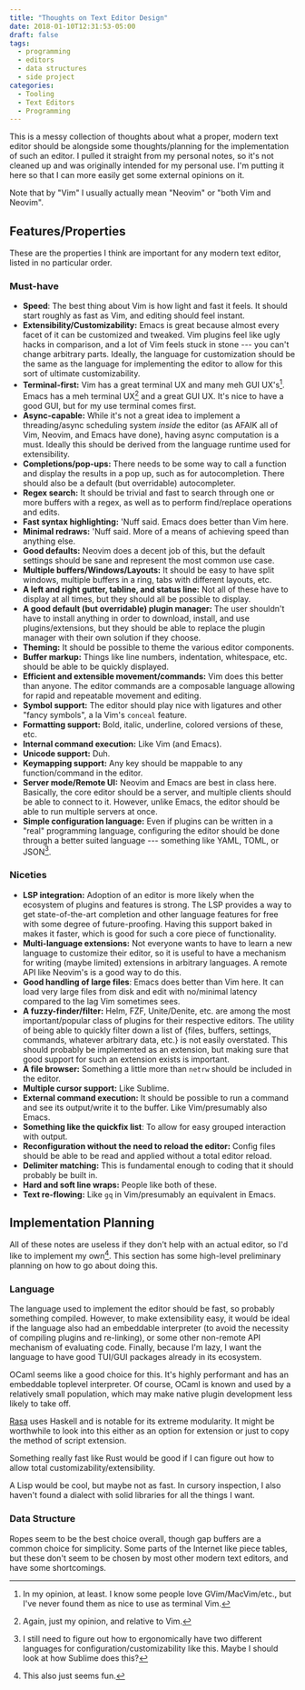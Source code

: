 ```yaml
---
title: "Thoughts on Text Editor Design"
date: 2018-01-10T12:31:53-05:00
draft: false
tags:
  - programming
  - editors
  - data structures
  - side project
categories:
  - Tooling
  - Text Editors
  - Programming
---
```


This is a messy collection of thoughts about what a proper, modern text editor should be alongside
some thoughts/planning for the implementation of such an editor. I pulled it straight from my
personal notes, so it's not cleaned up and was originally intended for my personal use. I'm putting
it here so that I can more easily get some external opinions on it.

<!--more-->

Note that by "Vim" I usually actually mean "Neovim" or "both Vim and Neovim".

## Features/Properties

These are the properties I think are important for any modern text editor, listed in no particular order.

### Must-have

- **Speed**: The best thing about Vim is how light and fast it feels. It should start roughly as fast as
Vim, and editing should feel instant.
- **Extensibility/Customizability:** Emacs is great because almost every facet of it can be
customized and tweaked. Vim plugins feel like ugly hacks in comparison, and a lot of Vim feels stuck
in stone --- you can't change arbitrary parts. Ideally, the language for customization should be the
same as the language for implementing the editor to allow for this sort of ultimate customizability.
- **Terminal-first:** Vim has a great terminal UX and many meh GUI UX's[^mehgui]. Emacs has a meh
  terminal UX[^mehmacs]
and a great GUI UX. It's nice to have a good GUI, but for my use terminal comes first.
- **Async-capable:** While it's not a great idea to implement a threading/async scheduling system
*inside* the editor (as AFAIK all of Vim, Neovim, and Emacs have done), having async computation
is a must. Ideally this should be derived from the language runtime used for extensibility.
- **Completions/pop-ups:** There needs to be some way to call a function and display the results in
a pop up, such as for autocompletion. There should also be a default (but overridable) autocompleter.
- **Regex search:** It should be trivial and fast to search through one or more buffers with a
regex, as well as to perform find/replace operations and edits.
- **Fast syntax highlighting:** 'Nuff said. Emacs does better than Vim here.
- **Minimal redraws:** 'Nuff said. More of a means of achieving speed than anything else.
- **Good defaults:** Neovim does a decent job of this, but the default settings should be sane and
represent the most common use case.
- **Multiple buffers/Windows/Layouts:** It should be easy to have split windows, multiple buffers in
a ring, tabs with different layouts, etc.
- **A left and right gutter, tabline, and status line:** Not all of these have to display at all
times, but they should all be possible to display.
- **A good default (but overridable) plugin manager:** The user shouldn't have to install anything
in order to download, install, and use plugins/extensions, but they should be able to replace the
plugin manager with their own solution if they choose.
- **Theming:** It should be possible to theme the various editor components.
- **Buffer markup:** Things like line numbers, indentation, whitespace, etc. should be able to be
quickly displayed.
- **Efficient and extensible movement/commands:** Vim does this better than anyone. The editor
commands are a composable language allowing for rapid and repeatable movement and editing.
- **Symbol support:** The editor should play nice with ligatures and other "fancy symbols", a la
Vim's `conceal` feature. 
- **Formatting support:** Bold, italic, underline, colored versions of these, etc.
- **Internal command execution:** Like Vim (and Emacs).
- **Unicode support:** Duh.
- **Keymapping support:** Any key should be mappable to any function/command in the editor.
- **Server mode/Remote UI:** Neovim and Emacs are best in class here. Basically, the core editor
should be a server, and multiple clients should be able to connect to it. However, unlike Emacs, the
editor should be able to run multiple servers at once.
- **Simple configuration language:** Even if plugins can be written in a "real" programming
  language, configuring the editor should be done through a better suited language --- something
  like YAML, TOML, or JSON[^bothlangs].

[^mehgui]: In my opinion, at least. I know some people love GVim/MacVim/etc., but I've never found them as nice to use as terminal Vim.

[^mehmacs]: Again, just my opinion, and relative to Vim.

[^bothlangs]: I still need to figure out how to ergonomically have two different languages for configuration/customizability like this. Maybe I should look at how Sublime does this?

### Niceties

- **LSP integration:** Adoption of an editor is more likely when the ecosystem of plugins and
features is strong. The LSP provides a way to get state-of-the-art completion and other language
features for free with some degree of future-proofing. Having this support baked in makes it faster,
which is good for such a core piece of functionality.
- **Multi-language extensions:** Not everyone wants to have to learn a new language to customize
their editor, so it is useful to have a mechanism for writing (maybe limited) extensions in
arbitrary languages. A remote API like Neovim's is a good way to do this.
- **Good handling of large files**: Emacs does better than Vim here. It can load very large files
from disk and edit with no/minimal latency compared to the lag Vim sometimes sees.
- **A fuzzy-finder/filter:** Helm, FZF, Unite/Denite, etc. are among the most important/popular
class of plugins for their respective editors. The utility of being able to quickly filter down a
list of {files, buffers, settings, commands, whatever arbitrary data, etc.} is not easily
overstated. This should probably be implemented as an extension, but making sure that good support
for such an extension exists is important.
- **A file browser:** Something a little more than `netrw` should be included in the editor.
- **Multiple cursor support:** Like Sublime.
- **External command execution:** It should be possible to run a command and see its output/write it to the
buffer. Like Vim/presumably also Emacs.
- **Something like the quickfix list**: To allow for easy grouped interaction with output.
- **Reconfiguration without the need to reload the editor:** Config files should be able to be read
and applied without a total editor reload.
- **Delimiter matching:** This is fundamental enough to coding that it should probably be built in.
- **Hard and soft line wraps:** People like both of these.
- **Text re-flowing:** Like `gq` in Vim/presumably an equivalent in Emacs.

## Implementation Planning

All of these notes are useless if they don't help with an actual editor, so I'd like to implement my
own[^funtimes]. This section has some high-level preliminary planning on how to go about doing this.

[^funtimes]: This also just seems fun.

### Language

The language used to implement the editor should be fast, so probably something compiled. However,
to make extensibility easy, it would be ideal if the language also had an embeddable interpreter (to
avoid the necessity of compiling plugins and re-linking), or some other non-remote API mechanism of
evaluating code. Finally, because I'm lazy, I want the language to have good TUI/GUI packages
already in its ecosystem.

OCaml seems like a good choice for this. It's highly performant and has an embeddable toplevel
interpreter. Of course, OCaml is known and used by a relatively small population, which may make
native plugin development less likely to take off.

[Rasa](https://github.com/ChrisPenner/rasa) uses Haskell and is notable for its extreme modularity.
It might be worthwhile to look into this either as an option for extension or just to copy the
method of script extension.

Something really fast like Rust would be good if I can figure out how to allow total
customizability/extensibility.

A Lisp would be cool, but maybe not as fast. In cursory inspection, I also haven't found a dialect
with solid libraries for all the things I want.

### Data Structure

Ropes seem to be the best choice overall, though gap buffers are a common choice for simplicity.
Some parts of the Internet like piece tables, but these don't seem to be chosen by most other modern
text editors, and have some shortcomings.
